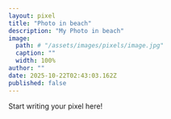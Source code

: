 ```yaml
---
layout: pixel
title: "Photo in beach"
description: "My Photo in beach"
image:
  path: # "/assets/images/pixels/image.jpg"
  caption: ""
  width: 100%
author: ""
date: 2025-10-22T02:43:03.162Z
published: false
---
```


Start writing your pixel here!
